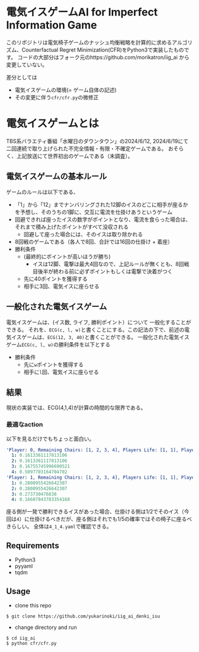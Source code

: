 # 電気イスゲームAI for Imperfect Information Game  

このリポジトリは電気椅子ゲームのナッシュ均衡戦略を計算的に求めるアルゴリズム、Counterfactual Regret Minimization(CFR)をPython3で実装したものです。
コードの大部分はフォーク元のhttps://github.com/morikatron/iig_ai から変更していない。

差分としては
- 電気イスゲームの環境(= ゲーム自体の記述)
- その変更に伴う`cfr/cfr.py`の微修正

# 電気イスゲームとは
TBS系バラエティ番組「水曜日のダウンタウン」の2024/6/12, 2024/6/19にて二回連続で取り上げられた不完全情報・有限・不確定ゲームである。
おそらく、上記放送にて世界初出のゲームである（未調査）。

## 電気イスゲームの基本ルール
ゲームのルールは以下である、
- 「1」から「12」までナンバリングされた12脚のイスのどこに相手が座るかを予想し、そのうちの1脚に、交互に電流を仕掛けあうというゲーム
- 回避できれば座ったイスの数字がポイントとなり、電流を食らった場合は、それまで積み上げたポイントがすべて没収される
  - 回避して座った場合には、そのイスは取り除かれる
- 8回戦のゲームである（各人で8回、合計では16回の仕掛け + 着座）
- 勝利条件
   - (最終的にポイントが高いほうが勝ち)
     - イスは12脚、電撃は最大4回なので、上記ルールが無くとも、8回戦目後半が終わる前に必ずポイントもしくは電撃で決着がつく
   - 先に40ポイントを獲得する
   - 相手に3回、電気イスに座らせる

## 一般化された電気イスゲーム

電気イスゲームは、(イス数, ライフ, 勝利ポイント）について 一般化することができる。
それを、`ECG(c, l, w)`と書くことにする。この記法の下で、前述の電気イスゲームは、`ECG(12, 3, 40)`と書くことができる。
一般化された電気イスゲーム`ECG(c, l, w)`の勝利条件を以下とする
- 勝利条件
   - 先に`w`ポイントを獲得する
   - 相手に`l`回、電気イスに座らせる


## 結果
現状の実装では、ECG(4,1,4)が計算の時間的な限界である。


### 最適なaction
以下を見るだけでもちょっと面白い。
```yaml
'Player: 0, Remaining Chairs: [1, 2, 3, 4], Players Life: [1, 1], Players Score: [0, 0], Configure Turn: True':
  1: 0.1613361117813106
  2: 0.1613361117813106
  3: 0.16755745996690521
  4: 0.5097703164704702
'Player: 1, Remaining Chairs: [1, 2, 3, 4], Players Life: [1, 1], Players Score: [0, 0], Configure Turn: False':
  1: 0.2800955426642307
  2: 0.2800955426642307
  3: 0.273730476838
  4: 0.16607843783354168
```

座る側が一発で勝利できるイスがあった場合、仕掛ける側は1/2でそのイス（今回は`4`）に仕掛けるべきだが、座る側はそれでも1/5の確率ではその椅子に座るべきらしい。
全体は`4_1_4.yaml`で確認できる。


## Requirements
 - Python3
 - pyyaml
 - tqdm

## Usage
  - clone this repo
 ```
 $ git clone https://github.com/yukarinoki/iig_ai_denki_isu
 ```
  - change directory and run 
 ```
 $ cd iig_ai
 $ python cfr/cfr.py
 ```
 